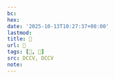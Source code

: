 ```yaml
---
bc:
hex:
date: '2025-10-13T10:27:37+08:00'
lastmod:
title: 􄶍
url: 􄶍
tags: [𢈤, 𧆥]
src: DCCV, DCCV
note:
---
```

